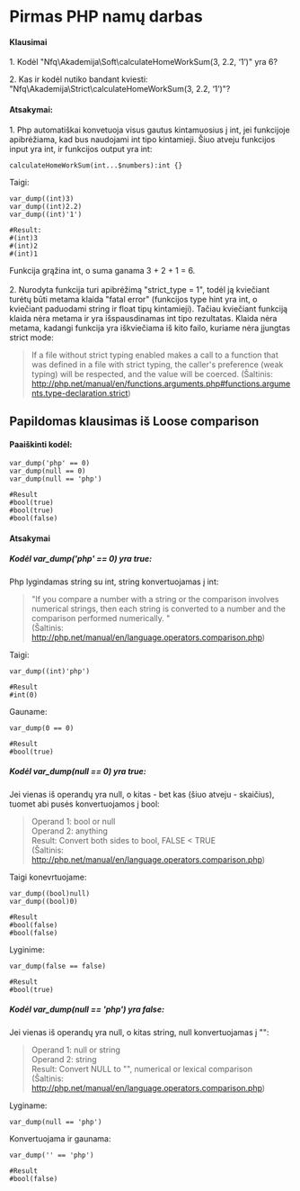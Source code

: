 # Pirmas PHP namų darbas


#### Klausimai
1\. Kodėl  "Nfq\Akademija\Soft\calculateHomeWorkSum(3, 2.2, ‘1’)" yra 6?

2\. Kas ir kodėl nutiko bandant kviesti:  "Nfq\Akademija\Strict\calculateHomeWorkSum(3, 2.2, ‘1’)"?

#### Atsakymai:
1\. Php automatiškai konvetuoja visus gautus kintamuosius į int, 
jei funkcijoje apibrėžiama, kad bus naudojami int tipo kintamieji. 
Šiuo atveju funkcijos input yra int, ir funkcijos output yra int:
 ```
 calculateHomeWorkSum(int...$numbers):int {}
  ```
Taigi:
 ```
 var_dump((int)3)
 var_dump((int)2.2) 
 var_dump((int)'1')
 
 #Result:
 #(int)3
 #(int)2
 #(int)1
 ```    
 Funkcija grąžina int, o suma ganama 3 + 2 + 1 = 6.     
    <br />
2\. Nurodyta funkcija turi apibrėžimą "strict_type = 1", todėl ją kviečiant turėtų būti metama klaida 
"fatal error" (funkcijos type hint yra int, o kviečiant paduodami string ir float tipų kintamieji).
 Tačiau kviečiant funkciją klaida nėra metama ir yra išspausdinamas int tipo rezultatas.
 Klaida nėra metama, kadangi funkcija yra iškviečiama iš kito failo, kuriame nėra įjungtas strict mode:
 >If a file without strict typing enabled makes a call to a function that was defined in a file with 
 strict typing, the caller's preference (weak typing) will be respected, and the value will be coerced.
 (Šaltinis: http://php.net/manual/en/functions.arguments.php#functions.arguments.type-declaration.strict)

## Papildomas klausimas iš Loose comparison
#### Paaiškinti kodėl:
```
var_dump('php' == 0)
var_dump(null == 0)
var_dump(null == 'php')

#Result
#bool(true)
#bool(true)
#bool(false)
 ```

#### Atsakymai

##### Kodėl var_dump('php' == 0) yra true:
Php lygindamas string su int, string konvertuojamas į int:

>"If you compare a number with a string or the comparison involves numerical strings, then each string is converted to a number and the comparison performed numerically. "   
(Šaltinis: http://php.net/manual/en/language.operators.comparison.php)


Taigi:
```
var_dump((int)'php')

#Result
#int(0)
```
Gauname:
```
var_dump(0 == 0)

#Result
#bool(true)
```

##### Kodėl var_dump(null == 0) yra true:
Jei vienas iš operandų yra null, o kitas - bet kas (šiuo atveju - skaičius), tuomet abi pusės konvertuojamos į bool:
>Operand 1: bool or null     
Operand 2:	anything    	
Result: Convert both sides to bool, FALSE < TRUE     
(Šaltinis: http://php.net/manual/en/language.operators.comparison.php)

Taigi konevrtuojame:
```
var_dump((bool)null)
var_dump((bool)0)

#Result
#bool(false)
#bool(false)
```
Lyginime:
```
var_dump(false == false)

#Result
#bool(true)
```

##### Kodėl var_dump(null == 'php') yra false:
Jei vienas iš operandų yra null, o kitas string, null konvertuojamas į "":
>Operand 1: null or string   
Operand 2:	string	   
Result: Convert NULL to "", numerical or lexical comparison   
(Šaltinis: http://php.net/manual/en/language.operators.comparison.php)

Lyginame:
```
var_dump(null == 'php')
```
Konvertuojama ir gaunama:
```
var_dump('' == 'php')

#Result
#bool(false)
```
